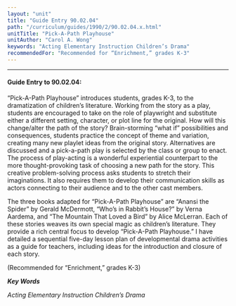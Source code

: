 ```yaml
---
layout: "unit"
title: "Guide Entry 90.02.04"
path: "/curriculum/guides/1990/2/90.02.04.x.html"
unitTitle: "Pick-A-Path Playhouse"
unitAuthor: "Carol A. Wong"
keywords: "Acting Elementary Instruction Children’s Drama"
recommendedFor: "Recommended for “Enrichment,” grades K-3"
---
```

<body>
<hr/>
 <h4>
  Guide Entry to 90.02.04:
 </h4>
 “Pick-A-Path Playhouse” introduces students, grades K-3, to the dramatization of children’s literature. Working from the story as a play, students are encouraged to take on the role of playwright and substitute either a different setting, character, or plot line for the original. How will this change/alter the path of the story? Brain-storming “what if” possibilities and consequences, students practice the concept of theme and variation, creating many new playlet ideas from the original story. Alternatives are discussed and a pick-a-path play is selected by the class or group to enact. The process of play-acting is a wonderful experiential counterpart to the more thought-provoking task of choosing a new path for the story. This creative problem-solving process asks students to stretch their imaginations. It also requires them to develop their communication skills as actors connecting to their audience and to the other cast members.
 <p>
  The three books adapted for “Pick-A-Path Playhouse” are “Anansi the Spider” by Gerald McDermott, “Who’s in Rabbit’s House?” by Verna Aardema, and “The Mountain That Loved a Bird” by Alice McLerran. Each of these stories weaves its own special magic as children’s literature. They provide a rich central focus to develop “Pick-A-Path Playhouse.” I have detailed a sequential five-day lesson plan of developmental drama activities as a guide for teachers, including ideas for the introduction and closure of each story.
 </p>
 <p>
  (Recommended for “Enrichment,” grades K-3)
 </p>
<p>
  <b>
   <i>
    Key Words
   </i>
  </b>
  <br/>
 </p>
 <p>
  <i>
   Acting Elementary Instruction Children’s Drama
  </i>
 </p>

</body>
